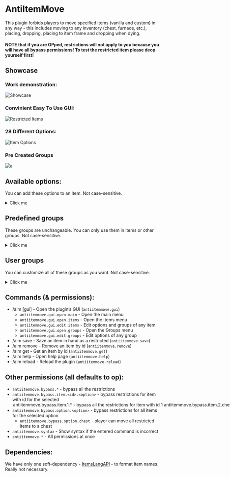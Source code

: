 # AntiItemMove
This plugin forbids players to move specified items (vanilla and custom) in any way - this includes moving to any inventory (chest, furnace, etc.), placing, dropping, placing to item frame and dropping when dying.

#### NOTE that if you are OPped, restrictions will not apply to you because you will have all bypass permissions! To test the restricted item please deop yourself first!

## Showcase
### Work demonstration:

![Showcase](https://drive.google.com/u/0/uc?id=18aW8wgBPvNImHrWRJCqeKiMX3eycW-Lo&export=download)

### Convinient Easy To Use GUI:
![Restricted Items](https://drive.google.com/u/0/uc?id=1gtUc0snJJcjmpaGTF0qhqfMuvEBke-BH)

### 28 Different Options:
![Item Options](https://drive.google.com/u/0/uc?id=176Ok2E2g7SWZ140pF3Xz3LrCcCCNQUTi)

### Pre Created Groups
![a](https://drive.google.com/u/0/uc?id=1IF__5v5Pc9tNWTQt24UXe-S1yIJHuMxb)

## Available options:
You can add these options to an item. Not case-sensitive.
<details>
  <summary>Click me</summary>

- Chest
- Dispenser
- Dropper
- Furnace
- Workbench - Disable moving an item to a Crafting Table
- Player_Inventory - Disable moving an item inside a Player inventory (except in Creative mode)
- Enchanting - An Enchantment Table
- Brewing - A Brewing Stand
- Merchant - A Villager
- Ender_Chest
- Anvil
- Beacon
- Hopper
- Smithing
- Shulker_Box
- Barrel
- Blast_Furnace
- Lectern
- Smoker
- Loom
- Cartography
- Grindstone
- Stonecutter
- Composter
- Item_Frame - Disable putting an item into an item frame
- Place - Disable placing an item on the ground (for blocks)
- Drop - Disable dropping an item (Q, Ctrl+Q, etc.)
- Die - Disable dropping an item as a loot when a player dies

</details>

## Predefined groups
These groups are unchangeable. You can only use them in items or other groups. Not case-sensitive.
<details>
  <summary>Click me</summary>

- ALL - Contains all available options
- Containers - [Chest, Ender_Chest, Shulker_Box, Barrel]
- Tool_Blocks - [Dispenser, Dropper, Furnace, Workbench, Enchanting, Brewing, Anvil, Smithing, Beacon, Hopper, Blast_Furnce, Lectern, Smoker, Loom, Cartography, Grindstone, Stonecutter, Composter]
- Safe - [Workbench, Merchant, Ender_Chest, Player_Inventory, Enchanting]
- Not_Safe - All except SAFE
- Other - [Place, Drop, Item_Frame, Die]

</details>

## User groups

You can customize all of these groups as you want. Not case-sensitive.
<details>
  <summary>Click me</summary>

- Default - When an item is added as restricted, it automatically acquires this group. By default this group contains NOT_SAFE inside itself.
- Custom_1 - [Dispenser, Dropper, Furnace] + Default group
- Custom_2 - [Loom, Brewing, Enchanting] + Custom_1 group
- Custom_3 - [Merchant, Anvil, Barrel] + Custom_2 group

</details>

## Commands (& permissions):

- /aim [gui] - Open the plugin’s GUI (`antiitemmove.gui`)
    - `antiitemmove.gui.open.main` - Open the main menu
    - `antiitemmove.gui.open.items` - Open the Items menu
    - `antiitemmove.gui.edit.items` - Edit options and groups of any item
    - `antiitemmove.gui.open.groups` - Open the Groups menu
    - `antiitemmove.gui.edit.groups` - Edit options of any group
- /aim save - Save an item in hand as a restricted (`antiitemmove.save`)
- /aim remove <id> - Remove an item by id (`antiitemmove.remove`)
- /aim get <id> - Get an item by id (`antiitemmove.get`)
- /aim help - Open help page (`antiitemmove.help`)
- /aim reload - Reload the plugin (`antiitemmove.reload`)

## Other permissions (all defaults to op):

- `antiitemmove.bypass.*` - bypass all the restrictions
- `antiitemmove.bypass.item.<id>.<option>` - bypass restrictions for item with id <id> for the selected <option>
    - `antiitemmove.bypass.item.1.*` - bypass all the restrictions for item with id 1
    - `antiitemmove.bypass.item.2.chest` - player can move item with id 2 to a chest
- `antiitemmove.bypass.option.<option>` - bypass restrictions for all items for the selected option
    - `antiitemmove.bypass.option.chest` - player can move all restricted items to a chest
- `antiitemmove.syntax` - Show syntax if the entered command is incorrect
- `antiitemmove.*` - All permissions at once

## Dependencies:

We have only one soft-dependency - [ItemsLangAPI](https://www.spigotmc.org/resources/itemslangapi.102979/) - to format item names. Really not necessary.